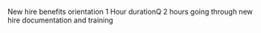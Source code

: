 New hire benefits orientation
1 Hour durationQ
2 hours going through new hire documentation and training

